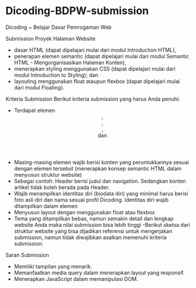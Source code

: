 # Dicoding-BDPW-submission
Dicoding ~ Belajar Dasar Pemrogaman Web

Submission Proyek Halaman Website

- dasar HTML (dapat dipelajari mulai dari modul Introduction HTML),
- penerapan elemen semantic (dapat dipelajari mulai dari modul Semantic HTML - Mengorganisasikan Halaman Konten),
- menerapkan styling menggunakan CSS (dapat dipelajari mulai dari modul Introduction to Styling); dan
- layouting menggunakan float ataupun flexbox (dapat dipelajari mulai dari modul Floating).


Kriteria Submission
Berikut kriteria submission yang harus Anda penuhi:

- Terdapat elemen <header>, <footer>, <main>, <article> dan <aside>
- Masing-masing elemen wajib berisi konten yang peruntukkannya sesuai dengan elemen tersebut (menerapkan konsep semantic HTML dalam menyusun struktur website)
- Sebagai contoh: Header berisi judul dan navigation. Sedangkan konten artikel tidak boleh berada pada Header.
- Wajib menampilkan identitas diri (biodata diri) yang minimal harus berisi foto asli diri dan nama sesuai profil Dicoding. Identitas diri wajib ditampilkan dalam elemen <aside>
- Menyusun layout dengan menggunakan float atau flexbox
- Tema yang ditampilkan bebas, namun semakin detail dan lengkap website Anda maka nilai submission bisa lebih tinggi
-Berikut sketsa dari struktur website yang bisa dijadikan referensi untuk mengerjakan submission, namun tidak diwajibkan asalkan memenuhi kriteria submission:


Saran Submission
- Memiliki tampilan yang menarik.
- Memanfaatkan media query dalam menerapkan layout yang responsif.
- Menerapkan JavaScript dalam memanipulasi DOM.
